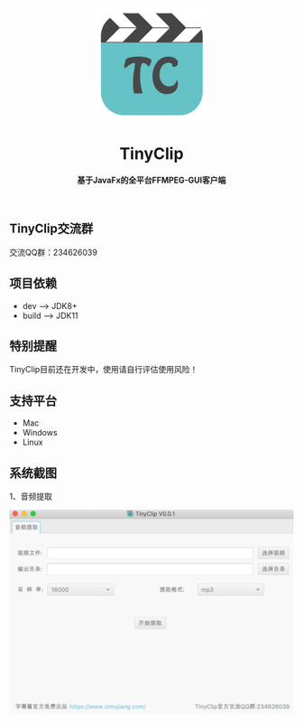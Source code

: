 <div align="center">
	<a href="https://www.zimujiang.com/tinyclip">
		<img src="doc/image/icon.png" width="200" height="200">
	</a>
	<h1>TinyClip</h1>
	<p>
		<b>基于JavaFx的全平台FFMPEG-GUI客户端</b>
	</p>
	<br>
</div>

## TinyClip交流群
交流QQ群：234626039

## 项目依赖
* dev --> JDK8+
* build --> JDK11

## 特别提醒
TinyClip目前还在开发中，使用请自行评估使用风险！

## 支持平台
* Mac
* Windows
* Linux

## 系统截图
1、音频提取
<div align="center">
    <img src="doc/image/1.png">
</div>